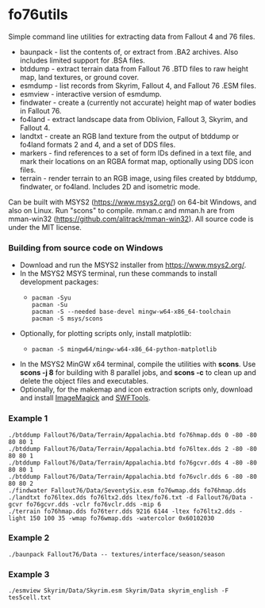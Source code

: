 # fo76utils

Simple command line utilities for extracting data from Fallout 4 and 76 files.

* baunpack - list the contents of, or extract from .BA2 archives. Also includes limited support for .BSA files.
* btddump - extract terrain data from Fallout 76 .BTD files to raw height map, land textures, or ground cover.
* esmdump - list records from Skyrim, Fallout 4, and Fallout 76 .ESM files.
* esmview - interactive version of esmdump.
* findwater - create a (currently not accurate) height map of water bodies in Fallout 76.
* fo4land - extract landscape data from Oblivion, Fallout 3, Skyrim, and Fallout 4.
* landtxt - create an RGB land texture from the output of btddump or fo4land formats 2 and 4, and a set of DDS files.
* markers - find references to a set of form IDs defined in a text file, and mark their locations on an RGBA format map, optionally using DDS icon files.
* terrain - render terrain to an RGB image, using files created by btddump, findwater, or fo4land. Includes 2D and isometric mode.

Can be built with MSYS2 (https://www.msys2.org/) on 64-bit Windows, and also on Linux. Run "scons" to compile. mman.c and mman.h are from mman-win32 (https://github.com/alitrack/mman-win32). All source code is under the MIT license.

### Building from source code on Windows

* Download and run the MSYS2 installer from https://www.msys2.org/.
* In the MSYS2 MSYS terminal, run these commands to install development packages:
  *     pacman -Syu
        pacman -Su
        pacman -S --needed base-devel mingw-w64-x86_64-toolchain
        pacman -S msys/scons
* Optionally, for plotting scripts only, install matplotlib:
  *     pacman -S mingw64/mingw-w64-x86_64-python-matplotlib
* In the MSYS2 MinGW x64 terminal, compile the utilities with **scons**. Use **scons -j 8** for building with 8 parallel jobs, and **scons -c** to clean up and delete the object files and executables.
* Optionally, for the makemap and icon extraction scripts only, download and install [ImageMagick](https://imagemagick.org/script/download.php#windows) and [SWFTools](http://www.swftools.org/download.html).

### Example 1

    ./btddump Fallout76/Data/Terrain/Appalachia.btd fo76hmap.dds 0 -80 -80 80 80 1
    ./btddump Fallout76/Data/Terrain/Appalachia.btd fo76ltex.dds 2 -80 -80 80 80 1
    ./btddump Fallout76/Data/Terrain/Appalachia.btd fo76gcvr.dds 4 -80 -80 80 80 1
    ./btddump Fallout76/Data/Terrain/Appalachia.btd fo76vclr.dds 6 -80 -80 80 80 2
    ./findwater Fallout76/Data/SeventySix.esm fo76wmap.dds fo76hmap.dds
    ./landtxt fo76ltex.dds fo76ltx2.dds ltex/fo76.txt -d Fallout76/Data -gcvr fo76gcvr.dds -vclr fo76vclr.dds -mip 6
    ./terrain fo76hmap.dds fo76terr.dds 9216 6144 -ltex fo76ltx2.dds -light 150 100 35 -wmap fo76wmap.dds -watercolor 0x60102030

### Example 2

    ./baunpack Fallout76/Data -- textures/interface/season/season

### Example 3

    ./esmview Skyrim/Data/Skyrim.esm Skyrim/Data skyrim_english -F tes5cell.txt
